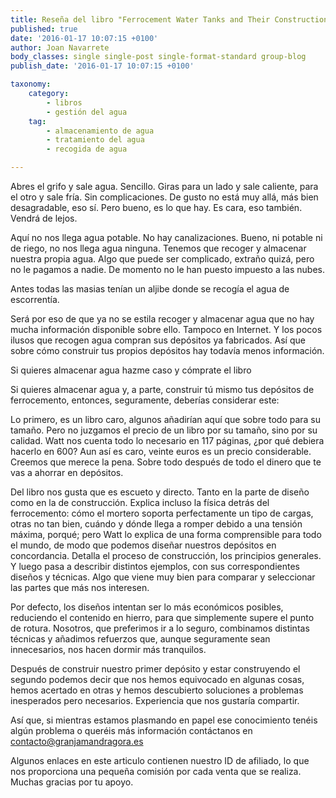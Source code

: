 ```yaml
---
title: Reseña del libro "Ferrocement Water Tanks and Their Construction"
published: true
date: '2016-01-17 10:07:15 +0100'
author: Joan Navarrete
body_classes: single single-post single-format-standard group-blog
publish_date: '2016-01-17 10:07:15 +0100'

taxonomy:
    category:
        - libros
        - gestión del agua
    tag:
        - almacenamiento de agua
        - tratamiento del agua
        - recogida de agua

---
```


Abres el grifo y sale agua. Sencillo. Giras para un lado y sale caliente,
para el otro y sale fría. Sin complicaciones. De gusto no está muy
allá, más bien desagradable, eso sí. Pero bueno, es lo que
hay. Es cara, eso también. Vendrá de lejos.

Aquí no nos llega agua potable. No hay canalizaciones. Bueno, ni
potable ni de riego, no nos llega agua ninguna. Tenemos que recoger y almacenar
nuestra propia agua. Algo que puede ser complicado, extraño quizá,
pero no le pagamos a nadie. De momento no le han puesto impuesto a las
nubes.

Antes todas las masias tenían un aljibe donde se recogía el agua de
escorrentía.

Será por eso de que ya no se estila recoger y almacenar agua que no
hay mucha información disponible sobre ello. Tampoco en Internet. Y los
pocos ilusos que recogen agua compran sus depósitos ya
fabricados. Así que sobre cómo construir tus propios
depósitos hay todavía menos información.

Si quieres almacenar agua hazme caso y cómprate el libro

Si quieres almacenar agua y, a parte, construir tú mismo tus
depósitos de ferrocemento, entonces, seguramente, deberías
considerar este: 

Lo primero, es un libro caro, algunos añadirían aquí que
sobre todo para su tamaño. Pero no juzgamos el precio de un libro por su
tamaño, sino por su calidad. Watt nos cuenta todo lo necesario en 117
páginas, ¿por qué debiera hacerlo en 600? Aun así es
caro, veinte euros es un precio considerable. Creemos que merece la pena. Sobre
todo después de todo el dinero que te vas a ahorrar en
depósitos.

Del libro nos gusta que es escueto y directo. Tanto en la parte de
diseño como en la de construcción. Explica incluso la
física detrás del ferrocemento: cómo el mortero soporta
perfectamente un tipo de cargas, otras no tan bien, cuándo y dónde
llega a romper debido a una tensión máxima, porqué;
pero Watt lo explica de una forma comprensible para todo el mundo, de
modo que podemos diseñar nuestros depósitos en
concordancia. Detalla el proceso de construcción, los principios
generales. Y luego pasa a describir distintos ejemplos, con sus correspondientes
diseños y técnicas. Algo que viene muy bien para comparar y
seleccionar las partes que más nos interesen.

Por defecto, los diseños intentan ser lo más económicos
posibles, reduciendo el contenido en hierro, para que simplemente supere el
punto de rotura. Nosotros, que preferimos ir a lo seguro, combinamos distintas
técnicas y añadimos refuerzos que, aunque seguramente sean
innecesarios, nos hacen dormir más tranquilos.

Después de construir nuestro primer depósito y estar
construyendo el segundo podemos decir que nos hemos equivocado en algunas cosas,
hemos acertado en otras y hemos descubierto soluciones a problemas inesperados
pero necesarios. Experiencia que nos gustaría compartir.

Así que, si mientras estamos plasmando en papel ese conocimiento
tenéis algún problema o queréis más
información contáctanos en <a
href="mailto:contacto@granjamandragora.es">contacto@granjamandragora.es</a>

Algunos enlaces en este articulo contienen nuestro ID de
afiliado, lo que nos proporciona una pequeña comisión por cada
venta que se realiza. Muchas gracias por tu apoyo.
